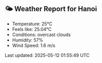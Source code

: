 <!-- WEATHER-START -->
## 🌤 Weather Report for Hanoi

- Temperature: 25°C
- Feels like: 25.04°C
- Conditions: overcast clouds
- Humidity: 57%
- Wind Speed: 1.6 m/s

Last updated: 2025-05-12 01:55:49 UTC
<!-- WEATHER-END -->
